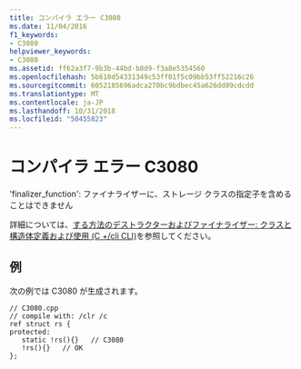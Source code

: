 ```yaml
---
title: コンパイラ エラー C3080
ms.date: 11/04/2016
f1_keywords:
- C3080
helpviewer_keywords:
- C3080
ms.assetid: ff62a3f7-9b3b-44bd-b8d9-f3a8e5354560
ms.openlocfilehash: 5b610d54331349c53ff01f5c09bb53ff52216c26
ms.sourcegitcommit: 6052185696adca270bc9bdbec45a626dd89cdcdd
ms.translationtype: MT
ms.contentlocale: ja-JP
ms.lasthandoff: 10/31/2018
ms.locfileid: "50455823"
---
```

# <a name="compiler-error-c3080"></a>コンパイラ エラー C3080

'finalizer_function': ファイナライザーに、ストレージ クラスの指定子を含めることはできません

詳細については、[する方法のデストラクターおよびファイナライザー: クラスと構造体定義および使用 (C +/cli CLI)](../../dotnet/how-to-define-and-consume-classes-and-structs-cpp-cli.md#BKMK_Destructors_and_finalizers)を参照してください。

## <a name="example"></a>例

次の例では C3080 が生成されます。

```
// C3080.cpp
// compile with: /clr /c
ref struct rs {
protected:
   static !rs(){}   // C3080
   !rs(){}   // OK
};
```